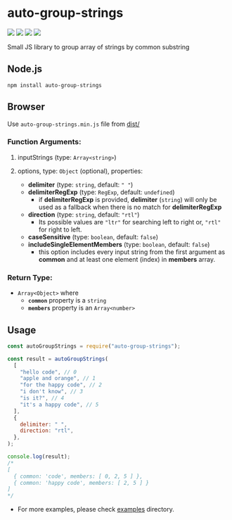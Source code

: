 # auto-group-strings

[![](https://github.com/arafathusayn/auto-group-strings-js/workflows/test/badge.svg)](https://github.com/arafathusayn/auto-group-strings-js/actions?query=workflow%3Atest) [![](https://img.shields.io/codecov/c/github/arafathusayn/auto-group-strings-js/master)](https://codecov.io/github/arafathusayn/auto-group-strings-js?branch=master) [![](https://snyk.io/test/github/arafathusayn/auto-group-strings-js/badge.svg)](https://snyk.io/test/github/arafathusayn/auto-group-strings-js) [![](https://img.shields.io/node/v/auto-group-strings?label=node.js+version)](https://nodejs.org)

Small JS library to group array of strings by common substring

## Node.js

`npm install auto-group-strings`

## Browser

Use `auto-group-strings.min.js` file from [dist/](dist/)

### Function Arguments:

1. inputStrings (type: `Array<string>`)

2. options, type: `Object` (optional), properties:
    - **delimiter** (type: `string`, default: `" "`)
    - **delimiterRegExp** (type: `RegExp`, default: `undefined`)
      - if **delimiterRegExp** is provided, **delimiter** (`string`) will only be used as a fallback when there is no match for **delimiterRegExp**
    - **direction** (type: `string`, default: `"rtl"`)
      <br>
      - Its possible values are `"ltr"` for searching left to right or, `"rtl"` for right to left.
    - **caseSensitive** (type: `boolean`, default: `false`)
    - **includeSingleElementMembers** (type: `boolean`, default: `false`)
      - this option includes every input string from the first argument as **common** and at least one element (index) in **members** array. 

### Return Type:

- `Array<Object>` where
    - **`common`** property is a `string`
    - **`members`** property is an `Array<number>`

## Usage

```js
const autoGroupStrings = require("auto-group-strings");

const result = autoGroupStrings(
  [
    "hello code", // 0
    "apple and orange", // 1
    "for the happy code", // 2
    "i don't know", // 3
    "is it?", // 4
    "it's a happy code", // 5
  ],
  {
    delimiter: " ",
    direction: "rtl",
  },
);

console.log(result);
/*
[
  { common: 'code', members: [ 0, 2, 5 ] },
  { common: 'happy code', members: [ 2, 5 ] }
]
*/
```

- For more examples, please check [examples](examples/) directory.
